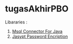 # tugasAkhirPBO

Libararies :
1. [Msql Connector For Java](https://mvnrepository.com/artifact/mysql/mysql-connector-java/8.0.21 "Msql Connector For Java")
2. [Jasypt Password Encription](https://mvnrepository.com/artifact/org.jasypt/jasypt/1.9.2 "Jasypt Password Encription")


